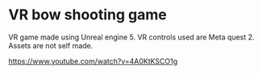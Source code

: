 # VR bow shooting game

VR game made using Unreal engine 5. VR controls used are Meta quest 2.
Assets are not self made.

https://www.youtube.com/watch?v=4A0KtKSCO1g

